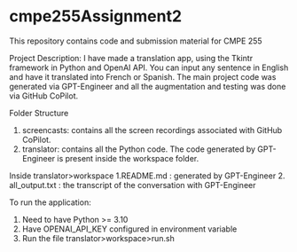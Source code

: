 # cmpe255Assignment2
This repository contains code and submission material for CMPE 255

Project Description:
I have made a translation app, using the Tkintr framework in Python and OpenAI API. You can input any sentence in English and have it translated into French or Spanish. The main project code was generated via GPT-Engineer and all the augmentation and testing was done via GitHub CoPilot.

Folder Structure
1. screencasts: contains all the screen recordings associated with GitHub CoPilot.
2. translator: contains all the Python code. The code generated by GPT-Engineer is present inside the workspace folder.

Inside translator>workspace
            1.README.md : generated by GPT-Engineer
            2. all_output.txt : the transcript of the conversation with GPT-Engineer

To run the application:
1. Need to have Python >= 3.10
2. Have OPENAI_API_KEY configured in environment variable
3. Run the file  translator>workspace>run.sh
   
            
   
   
